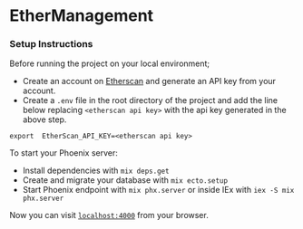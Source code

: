 # EtherManagement

### Setup Instructions
Before running the project on your local environment;
   
  * Create an account on [Etherscan](https://etherscan.io/) and generate an API key from your account.
  * Create a `.env` file in the root directory of the project and add the line below replacing `<etherscan api key>` with the api key generated in the above step.
  
  ```
  export  EtherScan_API_KEY=<etherscan api key>
  ```

To start your Phoenix server:

  * Install dependencies with `mix deps.get`
  * Create and migrate your database with `mix ecto.setup`
  * Start Phoenix endpoint with `mix phx.server` or inside IEx with `iex -S mix phx.server`

Now you can visit [`localhost:4000`](http://localhost:4000) from your browser.

